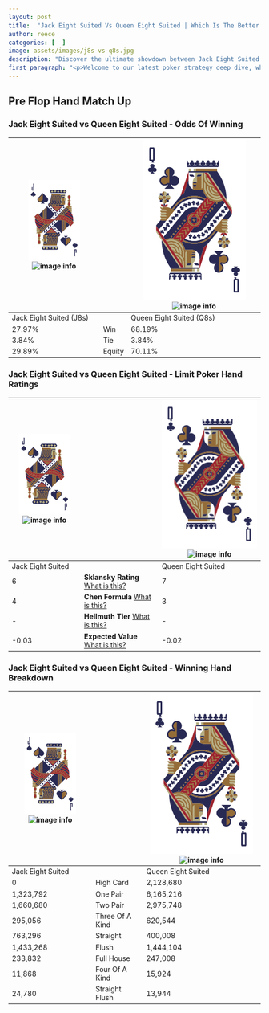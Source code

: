 ```yaml
---
layout: post
title:  "Jack Eight Suited Vs Queen Eight Suited | Which Is The Better Hand In Poker? A Complete Guide"
author: reece
categories: [  ]
image: assets/images/j8s-vs-q8s.jpg
description: "Discover the ultimate showdown between Jack Eight Suited and Queen Eight Suited in poker! Uncover the odds, strategies, and scenarios where one hand triumphs over the other. Get ready to up your poker game with this thrilling analysis."
first_paragraph: "<p>Welcome to our latest poker strategy deep dive, where we're pitting two distinct hands against each other in a high-stakes showdown: Jack Eight Suited vs Queen Eight Suited.</p><p>In the dynamic world of poker, every decision counts, and knowing which hand holds the upper hand is key to your success at the table.</p><p>In this article, we'll dissect these two hands, explore the scenarios where one dominates the other, and equip you with the knowledge to make strategic choices that can tip the odds in your favor.</p><p>Get ready to unravel the intriguing dynamics of these poker hands and elevate your game to new heights.</p>"
---
```




[comment]: # (sp0)

## Pre Flop Hand Match Up

<div class="table hand-ratings" markdown="1"> 



### Jack Eight Suited vs Queen Eight Suited - Odds Of Winning


    
| ![image info](assets/images/hand1/J.png) ![image info](assets/images/hand1/8s.png) |  | ![image info](assets/images/hand2/Q.png) ![image info](assets/images/hand2/8s.png) |
| -------- | -------- | -------- |
| Jack Eight Suited (J8s) |  | Queen Eight Suited (Q8s) |
| 27.97% | Win | 68.19% |
| 3.84% | Tie | 3.84% |
| 29.89% | Equity | 70.11% |




[comment]: # (sp1)



### Jack Eight Suited vs Queen Eight Suited - Limit Poker Hand Ratings


    
| ![image info](assets/images/hand1/J.png) ![image info](assets/images/hand1/8s.png) |  | ![image info](assets/images/hand2/Q.png) ![image info](assets/images/hand2/8s.png) |
| -------- | -------- | -------- |
| Jack Eight Suited |  | Queen Eight Suited |
| 6 | **Sklansky Rating** [What is this?](/sklansky-rating-explained) | 7 |
| 4 | **Chen Formula** [What is this?](/chen-formula-explained) | 3 |
| - | **Hellmuth Tier** [What is this?](/Hellmuth-tier-explained) | - |
| -0.03 | **Expected Value** [What is this?](/expected-value-explained) | -0.02 |




[comment]: # (sp2)



### Jack Eight Suited vs Queen Eight Suited - Winning Hand Breakdown


    
| ![image info](assets/images/hand1/J.png) ![image info](assets/images/hand1/8s.png) |  | ![image info](assets/images/hand2/Q.png) ![image info](assets/images/hand2/8s.png) |
| -------- | -------- | -------- |
| Jack Eight Suited |  | Queen Eight Suited |
| 0 | High Card | 2,128,680 |
| 1,323,792 | One Pair | 6,165,216 |
| 1,660,680 | Two Pair | 2,975,748 |
| 295,056 | Three Of A Kind | 620,544 |
| 763,296 | Straight | 400,008 |
| 1,433,268 | Flush | 1,444,104 |
| 233,832 | Full House | 247,008 |
| 11,868 | Four Of A Kind | 15,924 |
| 24,780 | Straight Flush | 13,944 |




[comment]: # (sp3)



</div>

[comment]: # (sp4)



[comment]: # (sp5)


